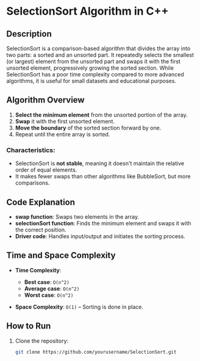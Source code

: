 # SelectionSort Algorithm in C++

## Description
SelectionSort is a comparison-based algorithm that divides the array into two parts: a sorted and an unsorted part. It repeatedly selects the smallest (or largest) element from the unsorted part and swaps it with the first unsorted element, progressively growing the sorted section. While SelectionSort has a poor time complexity compared to more advanced algorithms, it is useful for small datasets and educational purposes.

## Algorithm Overview
1. **Select the minimum element** from the unsorted portion of the array.
2. **Swap** it with the first unsorted element.
3. **Move the boundary** of the sorted section forward by one.
4. Repeat until the entire array is sorted.

### Characteristics:
- SelectionSort is **not stable**, meaning it doesn't maintain the relative order of equal elements.
- It makes fewer swaps than other algorithms like BubbleSort, but more comparisons.

## Code Explanation
- **swap function**: Swaps two elements in the array.
- **selectionSort function**: Finds the minimum element and swaps it with the correct position.
- **Driver code**: Handles input/output and initiates the sorting process.

## Time and Space Complexity
- **Time Complexity**:
  - **Best case**: `O(n^2)`
  - **Average case**: `O(n^2)`
  - **Worst case**: `O(n^2)`
  
- **Space Complexity**: `O(1)` – Sorting is done in place.

## How to Run

1. Clone the repository:
   ```bash
   git clone https://github.com/yourusername/SelectionSort.git
